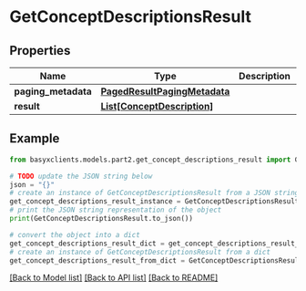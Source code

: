 # GetConceptDescriptionsResult


## Properties

Name | Type | Description | Notes
------------ | ------------- | ------------- | -------------
**paging_metadata** | [**PagedResultPagingMetadata**](PagedResultPagingMetadata.md) |  | [optional] 
**result** | [**List[ConceptDescription]**](ConceptDescription.md) |  | [optional] 

## Example

```python
from basyxclients.models.part2.get_concept_descriptions_result import GetConceptDescriptionsResult

# TODO update the JSON string below
json = "{}"
# create an instance of GetConceptDescriptionsResult from a JSON string
get_concept_descriptions_result_instance = GetConceptDescriptionsResult.from_json(json)
# print the JSON string representation of the object
print(GetConceptDescriptionsResult.to_json())

# convert the object into a dict
get_concept_descriptions_result_dict = get_concept_descriptions_result_instance.to_dict()
# create an instance of GetConceptDescriptionsResult from a dict
get_concept_descriptions_result_from_dict = GetConceptDescriptionsResult.from_dict(get_concept_descriptions_result_dict)
```
[[Back to Model list]](../README.md#documentation-for-models) [[Back to API list]](../README.md#documentation-for-api-endpoints) [[Back to README]](../README.md)


